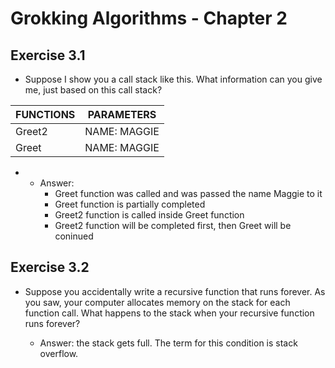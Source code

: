 # Grokking Algorithms - Chapter 2

## Exercise 3.1 
- Suppose I show you a call stack like this. What information can you give me, just based on this call stack? 

|FUNCTIONS         |PARAMETERS|
|--------------|---|
| Greet2       | NAME: MAGGIE |
| Greet        | NAME: MAGGIE |

- 
    - Answer: 
        - Greet function was called and was passed the name Maggie to it 
        - Greet function is partially completed
        - Greet2 function is called inside Greet function
        - Greet2 function will be completed first, then Greet will be coninued

## Exercise 3.2 
- Suppose you accidentally write a recursive function that runs forever. As you saw, your computer allocates memory on the stack for each function call. What happens to the stack when your recursive function runs forever?

    - Answer: the stack gets full. The term for this condition is stack overflow.

